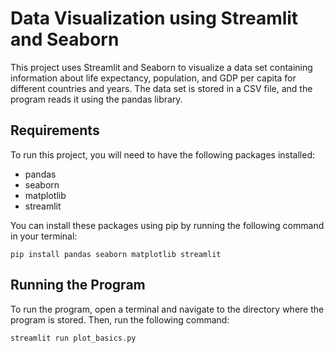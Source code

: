 # Data Visualization using Streamlit and Seaborn
This project uses Streamlit and Seaborn to visualize a data set containing information about life expectancy, population, and GDP per capita for different countries and years.
The data set is stored in a CSV file, and the program reads it using the pandas library.

## Requirements

To run this project, you will need to have the following packages installed:

- pandas
- seaborn
- matplotlib
- streamlit

You can install these packages using pip by running the following command in your terminal:

    pip install pandas seaborn matplotlib streamlit

## Running the Program

To run the program, open a terminal and navigate to the directory where the program is stored. Then, run the following command:

    streamlit run plot_basics.py
